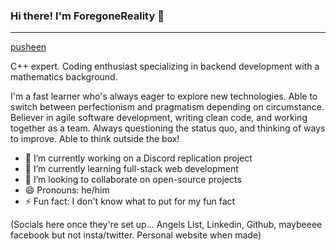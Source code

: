 ### Hi there! I'm ForegoneReality 👋

---
[pusheen](https://camo.githubusercontent.com/6c6628e6565cf56f6bd667491d2f1d2ec0a10fd19077d65caf253401333050e4/68747470733a2f2f692e696d6775722e636f6d2f496b644c4976752e676966)

C++ expert. Coding enthusiast specializing in backend development with a mathematics background. 

I'm a fast learner who's always eager to explore new technologies. Able to switch between perfectionism and pragmatism depending on circumstance. Believer in agile software development, writing clean code, and working together as a team. Always questioning the status quo, and thinking of ways to improve. Able to think outside the box!

- 🔭 I’m currently working on a Discord replication project
- 🌱 I’m currently learning full-stack web development
- 👯 I’m looking to collaborate on open-source projects
- 😄 Pronouns: he/him
- ⚡ Fun fact: I don't know what to put for my fun fact

(Socials here once they're set up... Angels List, Linkedin, Github, maybeeee facebook but not insta/twitter. Personal website when made)
